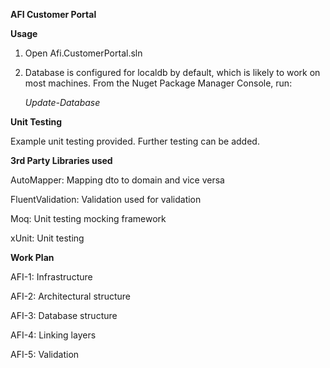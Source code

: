 **AFI Customer Portal**


**Usage**

1. Open Afi.CustomerPortal.sln
2. Database is configured for localdb by default, which is likely to work on most machines.  From the Nuget Package Manager Console, run:

	*Update-Database*

**Unit Testing**


Example unit testing provided. Further testing can be added.


**3rd Party Libraries used**

AutoMapper: Mapping dto to domain and vice versa

FluentValidation: Validation used for validation

Moq: Unit testing mocking framework

xUnit: Unit testing


**Work Plan**

AFI-1: Infrastructure

AFI-2: Architectural structure

AFI-3: Database structure

AFI-4: Linking layers

AFI-5: Validation
